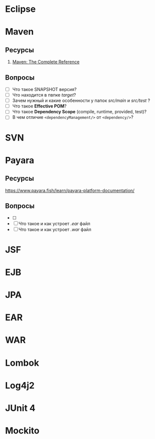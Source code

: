 # Eclipse
# Maven
## Ресурсы
1. [Maven: The Complete Reference](https://books.sonatype.com/mvnref-book/pdf/mvnref-pdf.pdf)

## Вопросы
- [ ] Что такое SNAPSHOT версия?
- [ ] Что находится в пвпке *target*?
- [ ] Зачем нужный и какие особенности у папок *src/main* и *src/test* ?
- [ ] Что такое **Effective POM**?
- [ ] Что такое **Dependency Scope** (compile, runtime, provided, test)?
- [ ] В чем отличие `<dependencyManagement/>` от `<dependency/>`? 
# SVN
# Payara
## Ресурсы
https://www.payara.fish/learn/payara-platform-documentation/

## Вопросы
- [ ] 
- [ ] Что такое и как устроет *.ear* файл
- [ ] Что такое и как устроет *.war* файл

# JSF
# EJB
# JPA
# EAR
# WAR
# Lombok
# Log4j2
# JUnit 4
# Mockito
